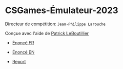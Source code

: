 # CSGames-Émulateur-2023

Directeur de compétition: `Jean-Philippe Larouche`

Conçue avec l'aide de [Patrick LeBoutillier](https://github.com/patrickleboutillier)

- [Énoncé FR](enonce_fr.md)
- [Énoncé EN](enonce_en.md)

- [Report](report.md)
